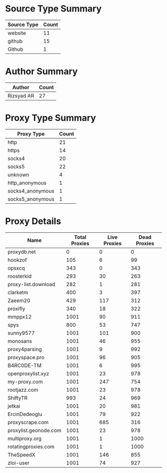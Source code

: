 # Source Type Summary

| Source Type | Count |
|-------------|-------|
| website | 11 |
| github | 15 |
| Github | 1 |


# Author Summary

| Author | Count |
|--------|-------|
| Rizsyad AR | 27 |


# Proxy Type Summary

| Proxy Type | Count |
|------------|-------|
| http | 21 |
| https | 14 |
| socks4 | 20 |
| socks5 | 22 |
| unknown | 4 |
| http_anonymous | 1 |
| socks4_anonymous | 1 |
| socks5_anonymous | 1 |


# Proxy Details

| Name | Total Proxies | Live Proxies | Dead Proxies |
|------|---------------|--------------|---------------|
| proxydb.net | 0 | 0 | 0 |
| hookzof | 105 | 6 | 99 |
| opsxcq | 343 | 0 | 343 |
| roosterkid | 293 | 30 | 263 |
| proxy-list.download | 282 | 1 | 281 |
| clarketm | 400 | 3 | 397 |
| Zaeem20 | 429 | 117 | 312 |
| proxifly | 340 | 18 | 322 |
| mmppx12 | 1001 | 90 | 911 |
| spys | 800 | 53 | 747 |
| sunny9577 | 1001 | 101 | 900 |
| monosans | 1001 | 46 | 955 |
| proxy4parsing | 1001 | 9 | 992 |
| proxyspace.pro | 1001 | 96 | 905 |
| B4RC0DE-TM | 1001 | 6 | 995 |
| openproxylist.xyz | 1001 | 23 | 978 |
| my-proxy.com | 1001 | 247 | 754 |
| rootjazz.com | 1001 | 23 | 978 |
| ShiftyTR | 993 | 24 | 969 |
| jetkai | 1001 | 20 | 981 |
| ErcinDedeoglu | 1001 | 79 | 922 |
| proxyscrape.com | 1001 | 685 | 316 |
| proxylist.geonode.com | 1001 | 23 | 978 |
| multiproxy.org | 1001 | 1 | 1000 |
| rotatingproxies.com | 1001 | 1 | 1000 |
| TheSpeedX | 1001 | 146 | 855 |
| zloi-user | 1001 | 74 | 927 |
